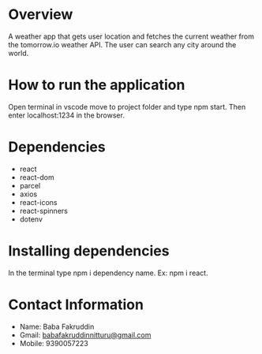# Overview

A weather app that gets user location and fetches the current weather from the tomorrow.io weather API. The user can search any city around the world.

# How to run the application

Open terminal in vscode move to project folder and type npm start. Then enter localhost:1234 in the browser.

# Dependencies

- react
- react-dom
- parcel
- axios
- react-icons
- react-spinners
- dotenv

# Installing dependencies

In the terminal type npm i dependency name. Ex: npm i react.

# Contact Information

- Name: Baba Fakruddin
- Gmail: babafakruddinnitturu@gmail.com
- Mobile: 9390057223
